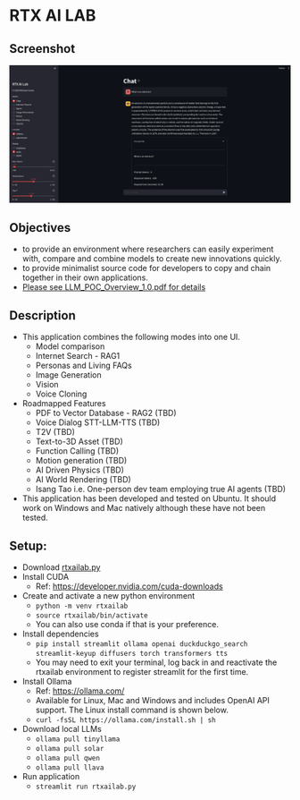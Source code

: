 # RTX AI LAB
## Screenshot
![RTX AI Lab Screenshot](https://github.com/isangtao/rtxailab/blob/main/Screenshot%20from%202024-02-22%2020-10-16.png?raw=true)
## Objectives
* to provide an environment where researchers can easily experiment with, compare and combine models to create new innovations quickly.
* to provide minimalist source code for developers to copy and chain together in their own applications.
* [Please see LLM_POC_Overview_1.0.pdf for details](https://github.com/isangtao/rtxailab/blob/main/LLM_POC_Overview_1.0.pdf)
## Description
* This application combines the following modes into one UI.
  * Model comparison
  * Internet Search - RAG1
  * Personas and Living FAQs
  * Image Generation
  * Vision
  * Voice Cloning
* Roadmapped Features
  * PDF to Vector Database - RAG2 (TBD)
  * Voice Dialog STT-LLM-TTS (TBD)
  * T2V (TBD)
  * Text-to-3D Asset (TBD)
  * Function Calling (TBD)
  * Motion generation (TBD)
  * AI Driven Physics (TBD)
  * AI World Rendering (TBD)
  * Isang Tao i.e. One-person dev team employing true AI agents (TBD)
* This application has been developed and tested on Ubuntu. It should work on Windows and Mac natively although these have not been tested.
## Setup:
* Download [rtxailab.py](https://github.com/isangtao/rtxailab/blob/main/rtxailab.py)
* Install CUDA
  * Ref: https://developer.nvidia.com/cuda-downloads
* Create and activate a new python environment
  * ```python -m venv rtxailab```
  * ```source rtxailab/bin/activate```
  * You can also use conda if that is your preference.
* Install dependencies 
  * ```pip install streamlit ollama openai duckduckgo_search streamlit-keyup diffusers torch transformers tts```
  * You may need to exit your terminal, log back in and reactivate the rtxailab environment to register streamlit for the first time.
* Install Ollama
  * Ref: https://ollama.com/
  * Available for Linux, Mac and Windows and includes OpenAI API support. The Linux install command is shown below.
  * ```curl -fsSL https://ollama.com/install.sh | sh```
* Download local LLMs
  * ```ollama pull tinyllama```
  * ```ollama pull solar```
  * ```ollama pull qwen```
  * ```ollama pull llava```
* Run application
  * ```streamlit run rtxailab.py```
